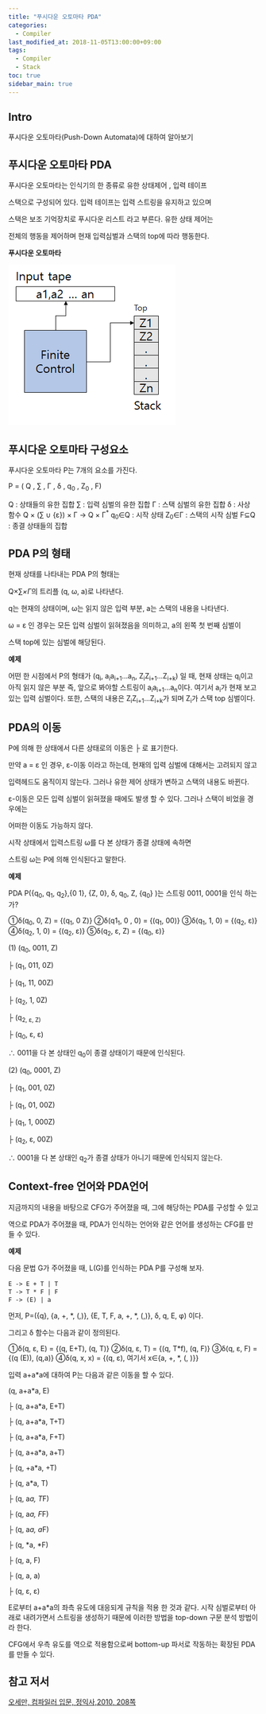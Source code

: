 ```yaml
---
title: "푸시다운 오토마타 PDA"
categories: 
  - Compiler
last_modified_at: 2018-11-05T13:00:00+09:00
tags: 
  - Compiler
  - Stack
toc: true
sidebar_main: true
---
```


## Intro

푸시다운 오토마타(Push-Down Automata)에 대하여 알아보기


## 푸시다운 오토마타 PDA

푸시다운 오토마타는 인식기의 한 종류로 유한 상태제어 , 입력 테이프

스택으로 구성되어 있다. 입력 테이프는 입력 스트링을 유지하고 있으며

스택은 보조 기억장치로 푸시다운 리스트 라고 부른다. 유한 상태 제어는

전체의 행동을 제어하며 현재 입력심벌과 스택의 top에 따라 행동한다.

**푸시다운 오토마타**


![pda](https://github.com/lesslate/lesslate.github.io/blob/master/assets/img/compiler/pda/pda.png?raw=true)


## 푸시다운 오토마타 구성요소

푸시다운 오토마타 P는 7개의 요소를 가진다.

P = ( Q , ∑ , Γ , δ , q<sub>0</sub> , Z<sub>0</sub> , F)

Q : 상태들의 유한 집합
∑ : 입력 심벌의 유한 집합
Γ : 스택 심벌의 유한 집합
δ : 사상 함수 Q × (∑ ∪ {ε}) × Γ -> Q × Γ<sup>*</sup>
q<sub>0</sub>∈Q : 시작 상태
Z<sub>0</sub>∈Γ : 스택의 시작 심벌
F⊆Q : 종결 상태들의 집합


## PDA P의 형태

현재 상태를 나타내는 PDA P의 형태는

Q×∑<sup>*</sup>×Γ<sup>*</sup>의 트리플 (q, ω, a)로 나타낸다. 

q는 현재의 상태이며, ω는 읽지 않은 입력 부분, a는 스택의 내용을 나타낸다.

ω = ε 인 경우는 모든 입력 심벌이 읽혀졌음을 의미하고, a의 왼쪽 첫 번째 심벌이

스택 top에 있는 심벌에 해당된다.


**예제**

어떤 한 시점에서 P의 형태가 (q<sub>i</sub>, a<sub>i</sub>a<sub>i+1</sub>...a<sub>n</sub>, Z<sub>i</sub>Z<sub>i+1</sub>...Z<sub>i+k</sub>) 일 때, 현재 상태는 q<sub>i</sub>이고
아직 읽지 않은 부분 즉, 앞으로 봐야할 스트링이 a<sub>i</sub>a<sub>i+1</sub>...a<sub>n</sub>이다.
여기서 a<sub>i</sub>가 현재 보고있는 입력 심벌이다. 또한, 스택의 내용은 Z<sub>i</sub>Z<sub>i+1</sub>...Z<sub>i+k</sub>가 되며 Z<sub>i</sub>가 스택 top 심벌이다.

## PDA의 이동

P에 의해 한 상태에서 다른 상태로의 이동은 ├ 로 표기한다.

만약 a = ε 인 경우, ε-이동 이라고 하는데, 현재의 입력 심벌에 대해서는 고려되지 않고

입력헤드도 움직이지 않는다. 그러나 유한 제어 상태가 변하고 스택의 내용도 바뀐다.

ε-이동은 모든 입력 심벌이 읽혀졌을 때에도 발생 할 수 있다. 그러나 스택이 비었을 경우에는

어떠한 이동도 가능하지 않다.



시작 상태에서 입력스트링 ω를 다 본 상태가 종결 상태에 속하면 

스트링 ω는 P에 의해 인식된다고 말한다.

**예제**


PDA P({q<sub>0</sub>, q<sub>1</sub>, q<sub>2</sub>},{0 1}, {Z, 0}, δ, q<sub>0</sub>, Z, {q<sub>0</sub>} )는 스트링 0011, 0001을 인식 하는가?

①δ(q<sub>0</sub>, 0, Z) = {(q<sub>1</sub>, 0 Z)}
②δ(q1<sub>1</sub>, 0 , 0) = {(q<sub>1</sub>, 00)}
③δ(q<sub>1</sub>, 1, 0) = {(q<sub>2</sub>,  ε)}
④δ(q<sub>2</sub>, 1, 0) = {(q<sub>2</sub>, ε)}
⑤δ(q<sub>2</sub>, ε, Z) = {(q<sub>0</sub>, ε)}

(1) (q<sub>0</sub>, 0011, Z) 

├ (q<sub>1</sub>, 011, 0Z)

├ (q<sub>1</sub>, 11, 00Z)

├ (q<sub>2</sub>, 1, 0Z)

├ (q<sub>2, ε, Z)
    
├ (q<sub>0</sub>, ε, ε)

∴ 0011을 다 본 상태인 q<sub>0</sub>이 종결 상태이기 때문에 인식된다.

(2) (q<sub>0</sub>, 0001, Z)

├ (q<sub>1</sub>, 001, 0Z)

├ (q<sub>1</sub>, 01, 00Z)

├ (q<sub>1</sub>, 1, 000Z)

├ (q<sub>2</sub>, ε, 00Z)

∴ 0001을 다 본 상태인 q<sub>2</sub>가 종결 상태가 아니기 때문에 인식되지 않는다.

## Context-free 언어와 PDA언어

지금까지의 내용을 바탕으로 CFG가 주어졌을 때, 그에 해당하는 PDA를 구성할 수 있고

역으로 PDA가 주어졌을 때, PDA가 인식하는 언어와 같은 언어를 생성하는
CFG를 만들 수 있다.

**예제**

다음 문법 G가 주어졌을 때, L(G)를 인식하는 PDA P를 구성해 보자.

```
E -> E + T | T
T -> T * F | F
F -> (E) | a
```


먼저, P=({q}, {a, +, *, (,)}, {E, T, F, a, +, *, (,)}, δ, q, E, φ) 이다.

그리고 δ 함수는 다음과 같이 정의된다.

①δ(q, ε, E) = {(q, E+T), (q, T)} 
②δ(q, ε, T) = {(q, T*f), (q, F)}
③δ(q, ε, F) = {(q (E)), (q,a)}
④δ(q, x, x) = {(q, ε), 여기서 x∈{a, +, *, (, )}}

입력 a+a*a에 대하여 P는 다음과 같은 이동을 할 수 있다.

(q, a+a*a, E)

├ (q, a+a*a, E+T) 

├ (q, a+a*a, T+T)

├ (q, a+a*a, F+T)

├ (q, a+a*a, a+T)

├ (q, +a*a, +T)

├ (q, a*a, T)

├ (q, a*a, T*F)

├ (q, a*a, F*F)

├ (q, a*a, a*F)

├ (q, *a, *F)

├ (q, a, F)

├ (q, a, a)

├ (q, ε, ε)

E로부터 a+a*a의 좌측 유도에 대응되게 규칙을 적용 한 것과 같다.
시작 심벌로부터 아래로 내려가면서 스트링을 생성하기 때문에
이러한 방법을 top-down 구문 분석 방법이라 한다.

CFG에서 우측 유도를 역으로 적용함으로써 
bottom-up 파서로 작동하는 확장된 PDA를 만들 수 있다.



## 참고 저서

[오세만, 컴파일러 입문, 정익사,2010, 208쪽](https://book.naver.com/bookdb/book_detail.nhn?bid=6324381)